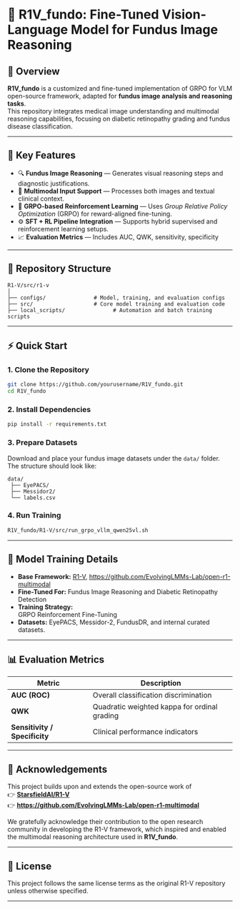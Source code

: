 # 🧠 R1V_fundo: Fine-Tuned Vision-Language Model for Fundus Image Reasoning

## 📘 Overview

**R1V_fundo** is a customized and fine-tuned implementation of GRPO for VLM open-source framework, adapted for **fundus image analysis and reasoning tasks**.  
This repository integrates medical image understanding and multimodal reasoning capabilities, focusing on diabetic retinopathy grading and fundus disease classification.

---

## 🚀 Key Features

- 🔍 **Fundus Image Reasoning** — Generates visual reasoning steps and diagnostic justifications.  
- 🧩 **Multimodal Input Support** — Processes both images and textual clinical context.  
- 🧠 **GRPO-based Reinforcement Learning** — Uses *Group Relative Policy Optimization* (GRPO) for reward-aligned fine-tuning.  
- ⚙️ **SFT + RL Pipeline Integration** — Supports hybrid supervised and reinforcement learning setups.  
- 📈 **Evaluation Metrics** — Includes AUC, QWK, sensitivity, specificity  

---

## 📂 Repository Structure

```
R1-V/src/r1-v
│
├── configs/               # Model, training, and evaluation configs
├── src/                   # Core model training and evaluation code
├── local_scripts/               # Automation and batch training scripts

```

---

## ⚡ Quick Start

### 1. Clone the Repository
```bash
git clone https://github.com/yourusername/R1V_fundo.git
cd R1V_fundo
```

### 2. Install Dependencies
```bash
pip install -r requirements.txt
```

### 3. Prepare Datasets
Download and place your fundus image datasets under the `data/` folder.  
The structure should look like:
```
data/
 ├── EyePACS/
 ├── Messidor2/
 └── labels.csv
```

### 4. Run Training
```bash
R1V_fundo/R1-V/src/run_grpo_vllm_qwen25vl.sh
```


---

## 🧪 Model Training Details

- **Base Framework:** [R1-V](https://github.com/StarsfieldAI/R1-V), https://github.com/EvolvingLMMs-Lab/open-r1-multimodal
- **Fine-Tuned For:** Fundus Image Reasoning and Diabetic Retinopathy Detection  
- **Training Strategy:**  
     GRPO Reinforcement Fine-Tuning  
- **Datasets:** EyePACS, Messidor-2, FundusDR, and internal curated datasets.  

---

## 📊 Evaluation Metrics

| Metric | Description |
|--------|--------------|
| **AUC (ROC)** | Overall classification discrimination |
| **QWK** | Quadratic weighted kappa for ordinal grading |
| **Sensitivity / Specificity** | Clinical performance indicators |

---

## 📜 Acknowledgements

This project builds upon and extends the open-source work of  
👉 **[StarsfieldAI/R1-V](https://github.com/StarsfieldAI/R1-V)**  
👉 **https://github.com/EvolvingLMMs-Lab/open-r1-multimodal** 

We gratefully acknowledge their contribution to the open research community in developing the R1-V framework, which inspired and enabled the multimodal reasoning architecture used in **R1V_fundo**.

---

## 📄 License

This project follows the same license terms as the original R1-V repository unless otherwise specified.  



---
